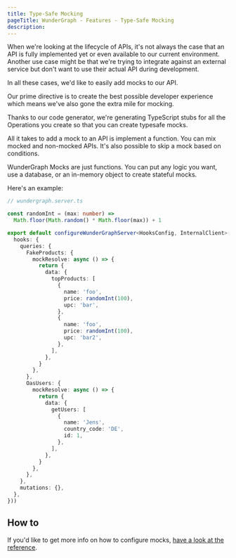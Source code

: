 ```yaml
---
title: Type-Safe Mocking
pageTitle: WunderGraph - Features - Type-Safe Mocking
description:
---
```


When we're looking at the lifecycle of APIs, it's not always the case that an API is fully implemented yet or even available to our current environment.
Another use case might be that we're trying to integrate against an external service but don't want to use their actual API during development.

In all these cases, we'd like to easily add mocks to our API.

Our prime directive is to create the best possible developer experience which means we've also gone the extra mile for mocking.

Thanks to our code generator, we're generating TypeScript stubs for all the Operations you create so that you can create typesafe mocks.

All it takes to add a mock to an API is implement a function.
You can mix mocked and non-mocked APIs.
It's also possible to skip a mock based on conditions.

WunderGraph Mocks are just functions.
You can put any logic you want, use a database, or an in-memory object to create stateful mocks.

Here's an example:

```typescript
// wundergraph.server.ts

const randomInt = (max: number) =>
  Math.floor(Math.random() * Math.floor(max)) + 1

export default configureWunderGraphServer<HooksConfig, InternalClient>(() => ({
  hooks: {
    queries: {
      FakeProducts: {
        mockResolve: async () => {
          return {
            data: {
              topProducts: [
                {
                  name: 'foo',
                  price: randomInt(100),
                  upc: 'bar',
                },
                {
                  name: 'foo',
                  price: randomInt(100),
                  upc: 'bar2',
                },
              ],
            },
          }
        },
      },
      OasUsers: {
        mockResolve: async () => {
          return {
            data: {
              getUsers: [
                {
                  name: 'Jens',
                  country_code: 'DE',
                  id: 1,
                },
              ],
            },
          }
        },
      },
    },
    mutations: {},
  },
}))
```

## How to

If you'd like to get more info on how to configure mocks,
[have a look at the reference](/docs/wundergraph-server-ts-reference/mock-resolve-hook).
